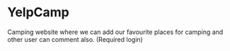 # YelpCamp
Camping website where we can add our favourite places for camping and other user can comment also. (Required login)
